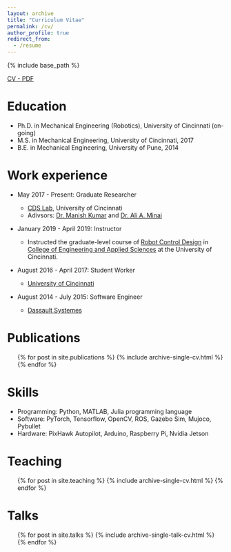 ```yaml
---
layout: archive
title: "Curriculum Vitae"
permalink: /cv/
author_profile: true
redirect_from:
  - /resume
---
```


{% include base_path %}

[CV - PDF](https://adipandas.github.io/files/aditya-cv-web.pdf)

Education
====
* Ph.D. in Mechanical Engineering (Robotics), University of Cincinnati (on-going)
* M.S. in Mechanical Engineering, University of Cincinnati, 2017
* B.E. in Mechanical Engineering, University of Pune, 2014

Work experience
======

* May 2017 - Present: Graduate Researcher
  * [CDS Lab](https://ceas.uc.edu/research/centers-labs/cooperative-distributed-systems-lab.html), University of Cincinnati
  <!-- * Duties included: Tagging issues -->
  * Adivsors: [Dr. Manish Kumar](https://researchdirectory.uc.edu/p/kumarmu) and [Dr. Ali A. Minai](https://eecs.ceas.uc.edu/~aminai/)

* January 2019 - April 2019: Instructor
  * Instructed the graduate-level course of [Robot Control Design](https://adipandas.github.io/teaching/2019-spring-teaching-1) in [College of Engineering and Applied Sciences](https://ceas.uc.edu/) at the University of Cincinnati.

* August 2016 - April 2017: Student Worker
  * [University of Cincinnati](https://www.uc.edu/)
  
* August 2014 - July 2015: Software Engineer
  * [Dassault Systemes](https://www.3ds.com/)

Publications
======
  <ul>{% for post in site.publications %}
    {% include archive-single-cv.html %}
  {% endfor %}</ul>


Skills
======
* Programming: Python, MATLAB, Julia programming language
* Software: PyTorch, Tensorflow, OpenCV, ROS, Gazebo Sim, Mujoco, Pybullet
* Hardware: PixHawk Autopilot, Arduino, Raspberry Pi, Nvidia Jetson

Teaching
======
  <ul>{% for post in site.teaching %}
    {% include archive-single-cv.html %}
  {% endfor %}</ul>

Talks
======
  <ul>{% for post in site.talks %}
    {% include archive-single-talk-cv.html %}
  {% endfor %}</ul>
